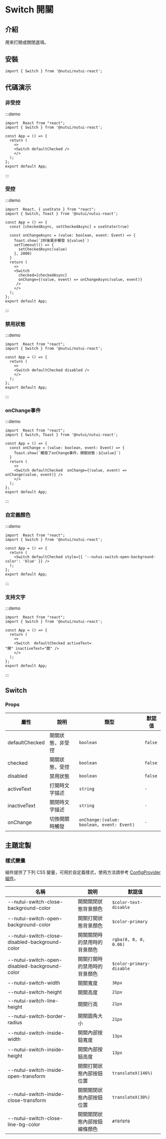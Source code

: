 # Switch 開關

## 介紹

用來打開或關閉選項。

## 安裝

```tsx
import { Switch } from '@nutui/nutui-react';
```

## 代碼演示

### 非受控

:::demo

```tsx
import  React from "react";
import { Switch } from '@nutui/nutui-react';

const App = () => {
  return ( 
    <>   
    <Switch defaultChecked />
    </>
  );
};  
export default App;

```

:::

### 受控

:::demo

```tsx
import  React, { useState } from "react";
import { Switch, Toast } from '@nutui/nutui-react';

const App = () => {
  const [checkedAsync, setCheckedAsync] = useState(true)
  
  const onChangeAsync = (value: boolean, event: Event) => {
    Toast.show(`2秒後異步觸發 ${value}`)
    setTimeout(() => {
      setCheckedAsync(value)
    }, 2000)
  }
  return ( 
    <>   
    <Switch
      checked={checkedAsync}
      onChange={(value, event) => onChangeAsync(value, event)}
     />
    </>
  );
};  
export default App;

```

:::

### 禁用狀態

:::demo

```tsx
import  React from "react";
import { Switch } from '@nutui/nutui-react';

const App = () => {
  return ( 
    <>   
    <Switch defaultChecked disabled />
    </>
  );
};  
export default App;

```

:::

### onChange事件

:::demo

```tsx
import  React from "react";
import { Switch, Toast } from '@nutui/nutui-react';

const App = () => {
  const onChange = (value: boolean, event: Event) => {
    Toast.show(`觸發了onChange事件，開關狀態：${value}`)
  }
  return ( 
    <>   
    <Switch defaultChecked  onChange={(value, event) => onChange(value, event)} />
    </>
  );
};  
export default App;

```

:::

### 自定義顏色

:::demo

```tsx
import  React from "react";
import { Switch } from '@nutui/nutui-react';

const App = () => {
  return ( 
    <Switch defaultChecked style={{ '--nutui-switch-open-background-color': 'blue' }} />
  );
};  
export default App;

```

:::

### 支持文字

:::demo

```tsx
import  React from "react";
import { Switch } from '@nutui/nutui-react';

const App = () => {
  return ( 
    <>   
    <Switch  defaultChecked activeText=
"開" inactiveText="關" />
    </>
  );
};  
export default App;

```

:::

## Switch

### Props

| 屬性 | 說明 | 類型 | 默認值 |
| --- | --- | --- | --- |
| defaultChecked | 開關狀態，非受控 | `boolean` | `false` |
| checked | 開關狀態，受控 | `boolean` | `false` |
| disabled | 禁用狀態 | `boolean` | `false` |
| activeText | 打開時文字描述 | `string` | `-` |
| inactiveText | 關閉時文字描述 | `string` | `-` |
| onChange | 切換開關時觸發 | `onChange:(value: boolean, event: Event)` | `-` |

## 主題定製

### 樣式變量

組件提供了下列 CSS 變量，可用於自定義樣式，使用方法請參考 [ConfigProvider 組件](#/zh-CN/component/configprovider)。

| 名稱 | 說明 | 默認值 |
| --- | --- | --- |
| \--nutui-switch-close-background-color | 開關關閉狀態背景顏色 | `$color-text-disable` |
| \--nutui-switch-open-background-color | 開關打開狀態背景顏色 | `$color-primary` |
| \--nutui-switch-close-disabled-background-color | 開關關閉時的禁用時的背景顏色 | `rgba(0, 0, 0, 0.06)` |
| \--nutui-switch-open-disabled-background-color | 開關打開時的禁用時的背景顏色 | `$color-primary-disable` |
| \--nutui-switch-width | 開關寬度 | `36px` |
| \--nutui-switch-height | 開關高度 | `21px` |
| \--nutui-switch-line-height | 開關行高 | `21px` |
| \--nutui-switch-border-radius | 開關圓角大小 | `21px` |
| \--nutui-switch-inside-width | 開關內部按鈕寬度 | `13px` |
| \--nutui-switch-inside-height | 開關內部按鈕高度 | `13px` |
| \--nutui-switch-inside-open-transform | 開關打開狀態內部按鈕位置 | `translateX(146%)` |
| \--nutui-switch-inside-close-transform | 開關關閉狀態內部按鈕位置 | `translateX(30%)` |
| \--nutui-switch-close-line-bg-color | 開關關閉狀態內部按鈕線條顏色 | `#f0f0f0` |